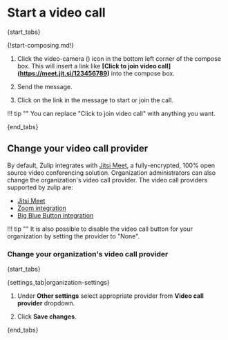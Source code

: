 # Start a video call

{start_tabs}

{!start-composing.md!}

1. Click the video-camera (<i class="fa fa-video-camera"></i>) icon in the
bottom left corner of the compose box. This will insert a link like
**[Click to join video call]\(https://meet.jit.si/123456789)** into the
compose box.

1. Send the message.

1. Click on the link in the message to start or join the call.

!!! tip ""
    You can replace "Click to join video call" with anything you want.

{end_tabs}

## Change your video call provider

By default, Zulip integrates with
[Jitsi Meet](https://jitsi.org/jitsi-meet/), a fully-encrypted, 100% open
source video conferencing solution. Organization administrators can also
change the organization's video call provider. The video call providers
supported by zulip are:

* [Jitsi Meet](/integrations/doc/jitsi)
* [Zoom integration](/integrations/doc/zoom)
* [Big Blue Button integration](/integrations/doc/big-blue-button)

!!! tip ""
    It is also possible to disable the video call button for your organization by
    setting the provider to "None".

### Change your organization's video call provider

{start_tabs}

{settings_tab|organization-settings}

1. Under **Other settings** select appropriate provider from **Video call provider** dropdown.

1. Click **Save changes**.

{end_tabs}

[big-blue-button-configuration]: https://zulip.readthedocs.io/en/latest/production/video-calls.html#big-blue-button
[zoom-configuration]: https://zulip.readthedocs.io/en/latest/production/video-calls.html#zoom
